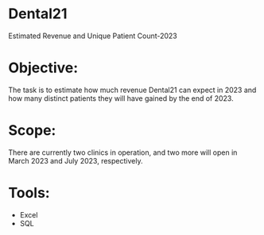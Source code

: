 # Dental21
Estimated Revenue and Unique Patient Count-2023

# Objective: 
The task is to estimate how much revenue Dental21 can expect in 2023 and how many distinct patients they will have gained by the end of 2023.

# Scope:
There are currently two clinics in operation, and two more will open in March 2023 and July 2023,   respectively. 

# Tools:
* Excel 
* SQL

 
